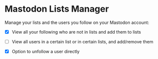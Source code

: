 # Mastodon Lists Manager

Manage your lists and the users you follow on your Mastodon account:

- [x] View all your following who are not in lists and add them to lists
- [ ] View all users in a certain list or in certain lists, and add/remove them
- [x] Option to unfollow a user directly


